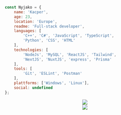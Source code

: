 ```javascript
const Nyjako = {
    name: 'Kacper',
    age: 23,
    location: 'Europe',
    readme: 'Full-stack developer',
    languages: [
        'C++', 'C#', 'JavaScript', 'TypeScript', 
        'Python', 'CSS', 'HTML'
    ],
    technologies: [
        'NodeJs', 'MySQL', 'ReactJS', 'Tailwind',
        'NextJS', 'NuxtJS', 'express', 'Prisma'
    ],
    tools: [
        'Git', 'ESLint', 'Postman'
    ],
    plattforms: ['Windows', 'Linux'],
    social: undefined
};
```
<div align="center">
    <img src="https://github-readme-stats.vercel.app/api?username=Nyjako&include_all_commits=true&count_private=true&show_icons=true&bg_color=00000000"/>
</div>
<div align="center">
    <img src="https://github-readme-stats.vercel.app/api/top-langs/?username=Nyjako&bg_color=00000000"/>
</div>

